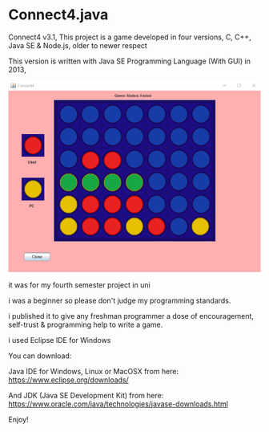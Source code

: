 # Connect4.java
Connect4 v3.1, This project is a game developed in four versions, C, C++, Java SE & Node.js, older to newer respect

This version is written with Java SE Programming Language (With GUI) in 2013,

![alt Preview](preview.png)

it was for my fourth semester project in uni

i was a beginner so please don't judge my programming standards.

i published it to give any freshman programmer a dose of encouragement, self-trust & programming help to write a game.

i used Eclipse IDE for Windows

You can download:

Java IDE for Windows, Linux or MacOSX from here: https://www.eclipse.org/downloads/

And JDK (Java SE Development Kit) from here: https://www.oracle.com/java/technologies/javase-downloads.html

Enjoy!
